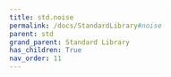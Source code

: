 ```yaml
---
title: std.noise
permalink: /docs/StandardLibrary#noise
parent: std
grand_parent: Standard Library
has_children: True
nav_order: 11
---
```

